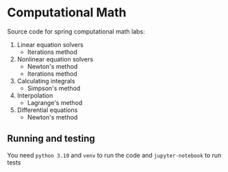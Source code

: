 # Computational Math
Source code for spring computational math labs:
1. Linear equation solvers
   - Iterations method
2. Nonlinear equation solvers
   - Newton's method
   - Iterations method
3. Calculating integrals
    - Simpson's method
4. Interpolation
    - Lagrange's method
5. Differential equations
    - Newton's method
## Running and testing
You need ```python 3.10``` and ```venv``` to run the code and ```jupyter-notebook``` to run tests
